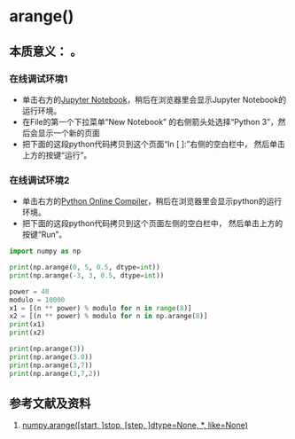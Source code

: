 # arange()

## 本质意义： 。

### 在线调试环境1

- 单击右方的[Jupyter Notebook](https://mybinder.org/v2/gh/ipython/ipython-in-depth/master?filepath=binder/Index.ipynb)，稍后在浏览器里会显示Jupyter Notebook的运行环境。
- 在File的第一个下拉菜单“New Notebook” 的右侧箭头处选择“Python 3”，然后会显示一个新的页面
- 把下面的这段python代码拷贝到这个页面“In [ ]:”右侧的空白栏中， 然后单击上方的按键“运行”。

### 在线调试环境2

- 单击右方的[Python Online Compiler](https://trinket.io/python3/a5bd54189b)，稍后在浏览器里会显示python的运行环境。
- 把下面的这段python代码拷贝到这个页面左侧的空白栏中， 然后单击上方的按键“Run”。

```python
import numpy as np

print(np.arange(0, 5, 0.5, dtype=int))
print(np.arange(-3, 3, 0.5, dtype=int))

power = 40
modulo = 10000
x1 = [(n ** power) % modulo for n in range(8)]
x2 = [(n ** power) % modulo for n in np.arange(8)]
print(x1)
print(x2)

print(np.arange(3))
print(np.arange(3.0))
print(np.arange(3,7))
print(np.arange(3,7,2))
```

## 参考文献及资料

1. [numpy.arange([start, ]stop, [step, ]dtype=None, *, like=None)](https://numpy.org/doc/stable/reference/generated/numpy.arange.html#numpy.arange)


